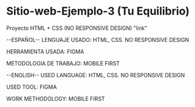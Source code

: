 # Sitio-web-Ejemplo-3 (Tu Equilibrio)
Proyecto HTML + CSS (NO RESPONSIVE DESIGN) "link"

--ESPAÑOL-- LENGUAJE USADO: HTML, CSS. NO RESPONSIVE DESIGN

HERRAMIENTA USADA: FIGMA

METODOLOGIA DE TRABAJO: MOBILE FIRST

--ENGLISH-- USED LANGUAGE: HTML, CSS. NO RESPONSIVE DESIGN

USED TOOL: FIGMA

WORK METHODOLOGY: MOBILE FIRST
